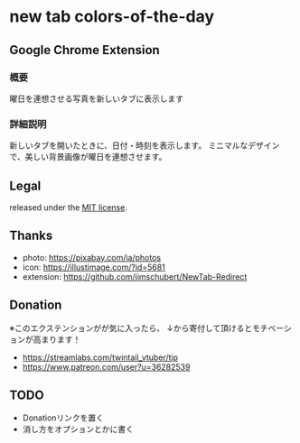 # new tab colors-of-the-day

## Google Chrome Extension
### 概要
曜日を連想させる写真を新しいタブに表示します

### 詳細説明
新しいタブを開いたときに、日付・時刻を表示します。
ミニマルなデザインで、美しい背景画像が曜日を連想させます。

## Legal
released under the [MIT license](http://bit.ly/mit-license). 

## Thanks
- photo: https://pixabay.com/ja/photos
- icon: https://illustimage.com/?id=5681
- extension: https://github.com/jimschubert/NewTab-Redirect

## Donation
※このエクステンションがが気に入ったら、
↓から寄付して頂けるとモチベーションが高まります！
- https://streamlabs.com/twintail_vtuber/tip
- https://www.patreon.com/user?u=36282539

## TODO
- Donationリンクを置く
- 消し方をオプションとかに書く
